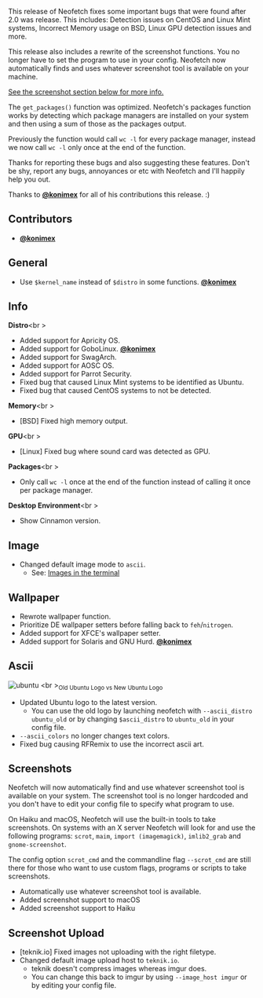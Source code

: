 This release of Neofetch fixes some important bugs that were found after 2.0 was release. This includes: Detection issues on CentOS and Linux Mint systems, Incorrect Memory usage on BSD, Linux GPU detection issues and more.

This release also includes a rewrite of the screenshot functions. You no longer have to set the program to use in your config. Neofetch now automatically finds and uses whatever screenshot tool is available on your machine.

[See the screenshot section below for more info.](#screenshots)

The `get_packages()` function was optimized. Neofetch's packages function works by detecting which package managers are installed on your system and then using a sum of those as the packages output.

Previously the function would call `wc -l` for every package manager, instead we now call `wc -l` only once at the end of the function.

Thanks for reporting these bugs and also suggesting these features. Don't be shy, report any bugs, annoyances or etc with Neofetch and I'll happily help you out.

Thanks to **[@konimex](https://github.com/konimex)** for all of his contributions this release. :)


## Contributors

- **[@konimex](https://github.com/konimex)**


## General

- Use `$kernel_name` instead of `$distro` in some functions. **[@konimex](https://github.com/konimex)**


## Info

**Distro**<br \>

- Added support for Apricity OS.
- Added support for GoboLinux. **[@konimex](https://github.com/konimex)**
- Added support for SwagArch.
- Added support for AOSC OS.
- Added support for Parrot Security.
- Fixed bug that caused Linux Mint systems to be identified as Ubuntu.
- Fixed bug that caused CentOS systems to not be detected.

**Memory**<br \>

- [BSD] Fixed high memory output.

**GPU**<br \>

- [Linux] Fixed bug where sound card was detected as GPU.

**Packages**<br \>

- Only call `wc -l` once at the end of the function instead of calling it once per package manager.

**Desktop Environment**<br \>

- Show Cinnamon version.


## Image

- Changed default image mode to `ascii`.
    - See: [Images in the terminal](https://github.com/dylanaraps/neofetch/wiki/Images-in-the-terminal#enabling-image-mode)


## Wallpaper

- Rewrote wallpaper function.
- Prioritize DE wallpaper setters before falling back to `feh`/`nitrogen`.
- Added support for XFCE's wallpaper setter.
- Added support for Solaris and GNU Hurd. **[@konimex](https://github.com/konimex)**


## Ascii

![ubuntu](https://u.teknik.io/zILeY.png)
<br \><sub>Old Ubuntu Logo vs New Ubuntu Logo</sub>

- Updated Ubuntu logo to the latest version.
    - You can use the old logo by launching neofetch with `--ascii_distro ubuntu_old` or by changing `$ascii_distro` to `ubuntu_old` in your config file.
- `--ascii_colors` no longer changes text colors.
- Fixed bug causing RFRemix to use the incorrect ascii art.


## Screenshots

Neofetch will now automatically find and use whatever screenshot tool is available on your system. The screenshot tool is no longer hardcoded and you don't have to edit your config file to specify what program to use.

On Haiku and macOS, Neofetch will use the built-in tools to take screenshots. On systems with an X server Neofetch will look for and use the following programs: `scrot`, `maim`, `import (imagemagick)`, `imlib2_grab` and `gnome-screenshot`.

The config option `scrot_cmd` and the commandline flag `--scrot_cmd` are still there for those who want to use custom flags, programs or scripts to take screenshots.

- Automatically use whatever screenshot tool is available.
- Added screenshot support to macOS
- Added screenshot support to Haiku


## Screenshot Upload

- [teknik.io] Fixed images not uploading with the right filetype.
- Changed default image upload host to `teknik.io`.
    - teknik doesn't compress images whereas imgur does.
    - You can change this back to imgur by using `--image_host imgur` or by editing your config file.
